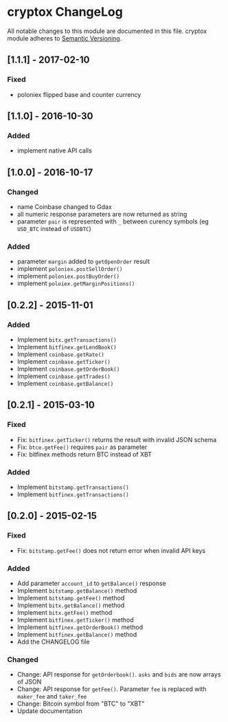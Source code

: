 # cryptox ChangeLog

All notable changes to this module are documented in this file.
cryptox module adheres to [Semantic Versioning](http://semver.org/).

## [1.1.1] - 2017-02-10

### Fixed
- poloniex flipped base and counter currency


## [1.1.0] - 2016-10-30

### Added
- implement native API calls


## [1.0.0] - 2016-10-17

### Changed
- name Coinbase changed to Gdax
- all numeric response parameters are now returned as string
- parameter `pair` is represented with `_` between curency symbols (eg `USD_BTC` instead of `USDBTC`) 

### Added
- parameter `margin` added to `getOpenOrder` result
- implement `poloniex.postSellOrder()`
- implement `poloniex.postBuyOrder()`
- implement `poloiex.getMarginPositions()`


## [0.2.2] - 2015-11-01

### Added
- Implement `bitx.getTransactions()`
- Implement `bitfinex.getLendBook()`
- Implement `coinbase.getRate()`
- Implement `coinbase.getTicker()`
- Implement `coinbase.getOrderBook()`
- Implement `coinbase.getTrades()`
- Implement `coinbase.getBalance()`


## [0.2.1] - 2015-03-10

### Fixed
- Fix: `bitfinex.getTicker()` returns the result with invalid JSON schema
- Fix: `btce.getFee()` requires `pair` as parameter
- Fix: bitfinex methods return BTC instead of XBT

### Added
- Implement `bitstamp.getTransactions()`
- Implement `bitfinex.getTransactions()`


## [0.2.0] - 2015-02-15

### Fixed
- Fix: `bitstamp.getFee()` does not return error when invalid API keys

### Added
- Add parameter `account_id` to `getBalance()` response
- Implement `bitstamp.getBalance()` method
- Implement `bitstamp.getFee()` method
- Implement `bitx.getBalance()` method
- Implement `bitx.getFee()` method
- Implement `bitfinex.getTicker()` method
- Implement `bitfinex.getOrderBook()` method
- Implement `bitfinex.getBalance()` method
- Add the CHANGELOG file

### Changed

- Change: API response for `getOrderbook()`. `asks` and `bids` are now arrays of JSON
- Change: API response for `getFee()`. Parameter `fee` is replaced with `maker_fee` and `taker_fee` 
- Change: Bitcoin symbol from "BTC" to "XBT"
- Update documentation

